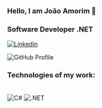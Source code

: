 
### Hello, I am João Amorim 👊
### Software Developer .NET

[![Linkedin](https://img.shields.io/badge/LinkedIn-0077B5?style=for-the-badge&logo=linkedin&logoColor=white)](https://www.linkedin.com/in/joaovamorim/)

![GitHub Profile](https://gh-readme-profile.vercel.app/api?username=joaovamorim&theme=dark)

### Technologies of my work:
<div style="display: inline_block"><br/>
    <img align="center" alt="C#" src="https://img.shields.io/badge/CSharp-993399?style=for-the-badge&logo=csharp&logoColor=white">
    <img align="center" alt=".NET" src="https://img.shields.io/badge/.NET-993399?style=for-the-badge&logo=dotnet&logoColor=white">
</div>
